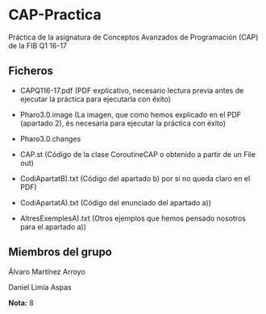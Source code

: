 # CAP-Practica
Práctica de la asignatura de Conceptos Avanzados de Programación (CAP) de la FIB Q1 16-17

## Ficheros

- CAPQ116-17.pdf (PDF explicativo, necesario lectura previa antes de ejecutar la práctica para ejecutarla con éxito)

- Pharo3.0.image (La imagen, que como hemos explicado en el PDF (apartado 2), és necesaria para ejecutar la práctica con éxito)

- Pharo3.0.changes

- CAP.st (Código de la clase CoroutineCAP o obtenido a partir de un File out)

- CodiApartatB).txt (Código del apartado b) por si no queda claro en el PDF)

- CodiApartatA).txt (Código del enunciado del apartado a))

- AltresExemplesA).txt (Otros ejemplos que hemos pensado nosotros para el apartado a))

## Miembros del grupo

Álvaro Martínez Arroyo

Daniel Limia Aspas

**Nota:** 8
